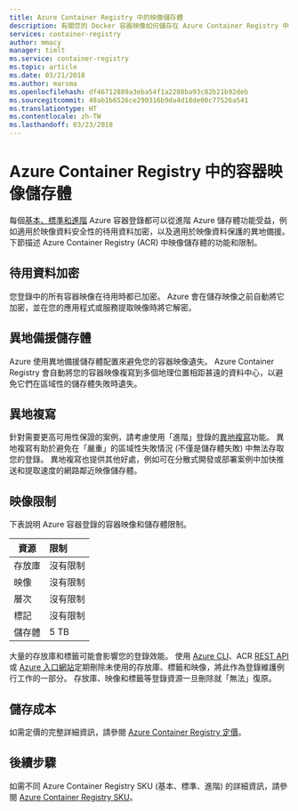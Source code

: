 ```yaml
---
title: Azure Container Registry 中的映像儲存體
description: 有關您的 Docker 容器映像如何儲存在 Azure Container Registry 中的詳細資料，包括安全性、備援和容量。
services: container-registry
author: mmacy
manager: timlt
ms.service: container-registry
ms.topic: article
ms.date: 03/21/2018
ms.author: marsma
ms.openlocfilehash: df46712889a3eba54f1a2288ba93c82b21b92deb
ms.sourcegitcommit: 48ab1b6526ce290316b9da4d18de00c77526a541
ms.translationtype: HT
ms.contentlocale: zh-TW
ms.lasthandoff: 03/23/2018
---
```

# <a name="container-image-storage-in-azure-container-registry"></a>Azure Container Registry 中的容器映像儲存體

每個[基本、標準和進階](container-registry-skus.md) Azure 容器登錄都可以從進階 Azure 儲存體功能受益，例如適用於映像資料安全性的待用資料加密，以及適用於映像資料保護的異地備援。 下節描述 Azure Container Registry (ACR) 中映像儲存體的功能和限制。

## <a name="encryption-at-rest"></a>待用資料加密

您登錄中的所有容器映像在待用時都已加密。 Azure 會在儲存映像之前自動將它加密，並在您的應用程式或服務提取映像時將它解密。

## <a name="geo-redundant-storage"></a>異地備援儲存體

Azure 使用異地備援儲存體配置來避免您的容器映像遺失。 Azure Container Registry 會自動將您的容器映像複寫到多個地理位置相距甚遠的資料中心，以避免它們在區域性的儲存體失敗時遺失。

## <a name="geo-replication"></a>異地複寫

針對需要更高可用性保證的案例，請考慮使用「進階」登錄的[異地複寫](container-registry-geo-replication.md)功能。 異地複寫有助於避免在「嚴重」的區域性失敗情況 (不僅是儲存體失敗) 中無法存取您的登錄。 異地複寫也提供其他好處，例如可在分散式開發或部署案例中加快推送和提取速度的網路鄰近映像儲存體。

## <a name="image-limits"></a>映像限制

下表說明 Azure 容器登錄的容器映像和儲存體限制。

| 資源 | 限制 |
| -------- | :---- |
| 存放庫 | 沒有限制 |
| 映像 | 沒有限制 |
| 層次 | 沒有限制 |
| 標記 | 沒有限制|
| 儲存體 | 5 TB |

大量的存放庫和標籤可能會影響您的登錄效能。 使用 [Azure CLI](/cli/azure/acr)、ACR [REST API](/rest/api/containerregistry/) 或 [Azure 入口網站][portal]定期刪除未使用的存放庫、標籤和映像，將此作為登錄維護例行工作的一部分。 存放庫、映像和標籤等登錄資源一旦刪除就「無法」復原。

## <a name="storage-cost"></a>儲存成本

如需定價的完整詳細資訊，請參閱 [Azure Container Registry 定價][pricing]。

## <a name="next-steps"></a>後續步驟

如需不同 Azure Container Registry SKU (基本、標準、進階) 的詳細資訊，請參閱 [Azure Container Registry SKU](container-registry-skus.md)。

<!-- IMAGES -->

<!-- LINKS - External -->
[portal]: https://portal.azure.com
[pricing]: http://aka.ms/acr/pricing

<!-- LINKS - Internal -->
